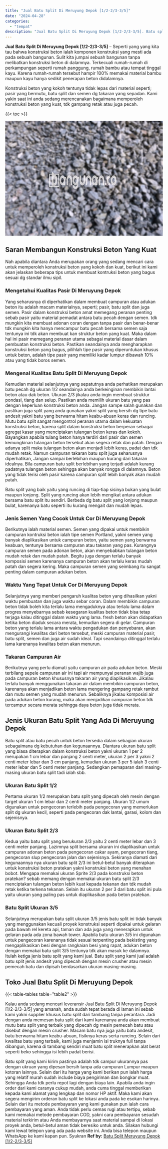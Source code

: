```yaml
---
title: "Jual Batu Split Di Meruyung Depok [1/2-2/3-3/5]"
date: "2024-04-28"
categories: 
  - "tempat"
description: "Jual Batu Split Di Meruyung Depok [1/2-2/3-3/5]. Batu split yang kami kirim pastinya adalah tdk campur ukurannya pas dengan ukruan yang dipesan bersih tanpa..."
---
```


**Jual Batu Split Di Meruyung Depok \[1/2-2/3-3/5\]** – Seperti yang yang kita tau bahwa konstruksi beton ialah komponen konstruksi yang mesti ada pada sebuah bangunan. Sulit kita jumpai sebuah bangunan tanpa melibatkan konstruksi beton di dalamnya. Terkecuali rumah-rumah di perkampungan seperti rumah panggung, rumah bambu atau tempat tinggal kayu. Karena rumah-rumah tersebut hampir 100% memakai material bambu maupun kayu hanya sedikit penerapan beton didalamnya.

Konstruksi beton yang kokoh tentunya tidak lepas dari material seperti; pasir yang bermutu, batu split dan semen dg takaran yang sepadan. Kami yakin saat ini anda sedang merencanakan bagaimana memperoleh konstruksi beton yang kuat, tdk gampang retak atau juga pecah.

{{< toc >}}

![Jual Batu Split Di Meruyung Depok [1/2-2/3-3/5]](/images/jual-batu-split-05.png)

## Saran Membangun Konstruksi Beton Yang Kuat

Nah apabila diantara Anda merupakan orang yang sedang mencari cara untuk memperoleh konstruksi beton yang kokoh dan kuat, berikut ini kami akan jelaskan beberapa tips untuk membuat kontruksi beton yang bagus sesuai dg standar ilmu sipil.

### Mengetahui Kualitas Pasir Di Meruyung Depok

Yang seharusnya di diperhatikan dalam membuat campuran atau adukan beton itu adalah macam materialnya, seperti; pasir, batu split dan juga semen. Pasir dalam konstruksi beton amat memegang peranan penting sebab pasir yaitu material pemadat antara batu pecah dengan semen. tdk mungkin kita membuat adonan coran dengan tanpa pasir dan benar-benar tdk mungkin kita hanya mencampur batu pecah bersama semen saja tentunya ini tdk akan membuat kan struktur beton yang kuat. Maka dalam hal ini pasir memegang peranan utama sebagai material dasar dalam pembuatan konstruksi beton. Pastikan seandainya anda mengharapkan konstruksi beton yang bagus, pilihlah tipe pasir yang diperuntukan khusus untuk beton, adalah tipe pasir yang memiliki kadar lumpur dibawah 10% atau yang tidak boros semen.

### Mengenal Kualitas Batu Split Di Meruyung Depok

Kemudian material selanjutnya yang sepatutnya anda perhatikan merupakan batu pecah dg ukuran 1/2 seandainya anda berkeinginan membikin lantai beton atau dak beton. Ukuran 2/3 jikalau anda ingin membuat struktur pondasi, tiang dan selup. Pastikan anda memilih ukuran batu yang pas dengan keperluan konstruksi beton anda. Jangan sampe salah gunakan dan pastikan juga split yang anda gunakan yakni split yang bersih dg tipe batu andesit yakni batu yang berwarna hitam keabu-abuan keras dan runcing. Mutu batu split sangat mengontrol peranan utama dalam kekuatan konstruksi beton, karena split dalam konstruksi beton berperan sebagai agregat kasar yang menciptakan tulangan beton keras dan kokoh. Bayangkan apabila tulang beton hanya terdiri dari pasir dan semen kemungkinan tulangan beton tersebut akan segera retak dan patah. Dengan adanya split maka tulangan beton akan menjadi lebih keras, padat dan tdk mudah retak. Namun campuran takaran batu split juga seharusnya diperhatikan, Jangan sampai berlebihan maupun kurang dari takaran idealnya. Bila campuran batu split berlebihan yang terjadi adalah kurang padatnya tulangan beton sehingga akan banyak rongga di dalamnya. Beton yang tidak terisi oleh pasir karena campuran split lebih banyak akan mudah patah.

Batu split yang baik yaitu yang runcing di tiap-tiap sisinya bukan yang bulat maupun lonjong. Split yang runcing akan lebih mengikat antara adukan bersama batu split itu sendiri. Berbeda dg batu split yang lonjong maupun bulat, karenanya batu seperti itu kurang mengait dan mudah lepas.

### Jenis Semen Yang Cocok Untuk Cor Di Meruyung Depok

Berikutnya ialah material semen. Semen yang dipakai untuk membikin campuran kontruksi beton ialah tipe semen Portland, yakni semen yang banyak diaplikasikan untuk campuran beton, yaitu semen yang berwarna keabuan, tentunya bersama campuran atau takaran yang pas. Kurangnya campuran semen pada adonan beton, akan menyebabkan tulangan beton mudah retak dan mudah patah. Begitu juga dengan terlalu banyak komposisi semen karenanya campuran beton akan terlalu keras mudah patah dan segera kering. Maka campuran semen yang seimbang itu sangat penting dalam campuran adukan beton.

### Waktu Yang Tepat Untuk Cor Di Meruyung Depok

Selanjutnya yang memberi pengaruh kualitas beton yang dihasilkan yakni waktu pembuatan dan juga waktu sebar coran. Dalam membikin campuran beton tidak boleh kita terlalu lama mengaduknya atau terlalu lama dalam progres menyebarnya sebab kesegaran kualitas beton tidak bisa tetap terjaga kalau ditinggal dalam waktu yang lama. fresh beton akan didapatkan ketika beton diaduk secara merata, kemudian segera di gelar. Campuran beton yang terlalu lama antara waktu pengadukan dan penyebaran, akan mengurangi kwalitas dari beton tersebut, meski campuran material pasir, batu split, semen dan juga air sudah ideal. Tapi seandainya ditinggal terlalu lama karenanya kwalitas beton akan menurun.

### Takaran Campuran Air

Berikutnya yang perlu diamati yaitu campuran air pada adukan beton. Meski terbilang sepele campuran air ini tapi air mempunyai peranan wajib juga pada campuran beton khususnya takaran air yang diaplikasikan. Jikalau terlalu banyak menggunakan takaran air dalam membikin campuran beton, karenanya akan menjadikan beton lama mengering gampang retak rambut dan mutu semen yang mudah menurun. Sebaliknya jikalau komposisi air pada adukan beton kurang, maka akan menjadikan campuran beton tdk tercampur secara merata sehingga daya beton juga tidak merata.

## Jenis Ukuran Batu Split Yang Ada Di Meruyung Depok

Batu split atau batu pecah untuk beton tersedia dalam sebagian ukuran sebagaimana dg kebutuhan dan kegunaannya. Diantara ukuran batu split yang biasa diterapkan dalam konstruksi beton yakni ukuran 1 per 2 merupakan 1 cm lebar dan panjang 2 centi meter, ukuran 2 per 3 yakni 2 centi meter lebar dan 3 cm panjang, kemudian ukuran 3 per 5 ialah 3 centi meter lebar dan 5 centi meter panjang. Sedangkan pemaparan dari masing-masing ukuran batu split tadi ialah sbb.

### Ukuran Batu Split 1/2

Pertama ukuran 1/2 merupakan batu split yang dipecah oleh mesin dengan target ukuran 1 cm lebar dan 2 centi meter panjang. Ukuran 1/2 umum digunakan untuk pengecoran terlebih pada pengecoran yang memerlukan split dg ukuran kecil, seperti pada pengecoran dak lantai, garasi, kolom dan sejenisnya.

### Ukuran Batu Split 2/3

Kedua yaitu batu split yang berukuran 2/3 yaitu 2 centi meter lebar dan 3 centi meter panjang. Lazimnya split bersama ukuran ini diaplikasikan untuk campuran adonan beton pada pengecoran cakar ayam, pengecoran tiang, pengecoran slup pengecoran jalan dan sejenisnya. Sekiranya diamati dari kegunaannya nya ukuran batu split 2/3 ini betul-betul banyak diterapkan untuk konstruksi beton pratekan yakni konstruksi beton yang menahan bobot. Mengapa memakai ukuran Sprite 2/3 pada konstruksi beton pratekan? sebab memang dengan memakai ukuran batu split 2/3 menciptakan tulangan beton lebih kuat kepada tekanan dan tdk mudah retak ketika terkena tekanan. Selain itu ukuran 2 per 3 dari batu split ini pula yaitu ukuran yang paling pas untuk diaplikasikan pada beton pratekan.

### Batu Split Ukuran 3/5

Selanjutnya merupakan batu split ukuran 3/5 jenis batu split ini tidak banyak yang menggunakan kecuali proyek konstruksi seperti dipakai untuk gelaran pada bawah rel kereta api, taman dan ada juga yang menerapkan untuk gelaran pada ada zona bawah tower. Apabila batu ukuran 3/5 ini digunakan untuk pengecoran karenanya tidak sesuai terpenting pada bekisting yang mengaplikasikan besi dengan rangkaian besi yang rapat, adukan beton dengan memakai batu split 3/5 tentunya tdk akan masuk ke dalamnya. Itulah ketiga jenis batu split yang kami jual. Batu split yang kami jual adalah batu split jenis andesit yang dipecah dengan mesin crusher atau mesin pemecah batu dan dipisah berdasarkan ukuran masing-masing.

## Toko Jual Batu Split Di Meruyung Depok

{{< table-tables table="table2" >}}

Kalau anda sedang mencari leveransir Jual Batu Split Di Meruyung Depok \[1/2-2/3-3/5\] yang amanah, anda sudah tepat berada di laman ini sebab kami yakni supplier khusus batu split dari tambang tanpa perantara. Jadi dengan anda memesan batu split dari kami karenanya anda akan membuat mutu batu split yang terbaik yang dipecah dg mesin pemecah batu atau disebut dengan mesin crusher. Macam batu nya juga yaitu batu andesit, batu berwarna hitam keabu-abuan, fisiknya keras serta runcing. Selain dari kwalitas batu yang terbaik, kami juga menjamin isi truknya full tanpa dibangun, karena di tambang sendiri muat batu split menerapkan alat berat seperti beko sehingga isi lebih padat berisi.

Batu split yang kami kirim pastinya adalah tdk campur ukurannya pas dengan ukruan yang dipesan bersih tanpa ada campuran Lumpur maupun kotoran lainnya. Selain dari itu harga yang kami berikan pun ialah harga yang relatif murah sudah include biaya pengiriman dan bongkar muat. Sehingga Anda tdk perlu repot lagi dengan biaya lain. Apabila anda ingin order dari kami caranya cukup mudah, anda cuma tinggal memberikan kepada kami alamat yang lengkap dan nomor HP aktif. Maka kami akan segera mengirim orderan batu split ke lokasi anda pada ke esokan harinya. Selain dari itu metode pembayaran yang kami gunakan pun ialah cara pembayaran yang aman. Anda tidak perlu cemas rugi atau tertipu, sebab kami memakai metode pembayaran COD, yakni cara pembayaran sesudah material terkirim atau Anda membayarnya saat material sampai di lokasi proyek anda, betul-betul aman tidak beresiko untuk anda. Silakan hubungi kami lewat telepon yang ada pada website ini. Anda bisa telepon maupun WhatsApp ke kami kapan pun. Syukran
**Ref by:** [Batu Split Meruyung Depok [1/2-2/3-3/5]](https://id.wikipedia.org/wiki/Batu)
